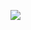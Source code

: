 [<img src="[https://i.imgur.com/l272UDI.png](https://i.imgur.com/XXxlPNX.png)">](https://i.imgur.com/XXxlPNX.png)
